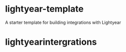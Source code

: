 # lightyear-template
A starter template for building integrations with Lightyear
# lightyearintergrations
